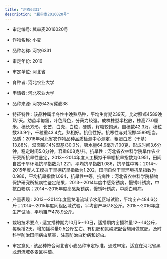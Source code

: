 ```yaml
---
title: "河农6331"
description: "冀审麦2016020号"
---
```

* 审定编号:  冀审麦2016020号

*  作物名称:  小麦

*  品种名称:  河农6331

*  审定年份:  2016

*  审定单位:  河北省

* 育种者:  河北农业大学

*  申请者:  河北农业大学

*  品种来源:  河农6425/冀麦38

*  特征特性 : 
该品种属半冬性中晚熟品种，平均生育期239天，比对照邯4589晚熟1天。幼苗半匍匐，叶色绿色，分蘖力较强。成株株型半松散，株高77.0厘米。穗长方形，长芒，白壳，白粒，硬质，籽粒较饱满。亩穗数42.3万，穗粒数33.9个，千粒重43.4克。熟相好。抗倒性好。抗寒性与对照邯4589相当。品质：2016年河北省农作物品种品质检测中心测定，粗蛋白质（干基）13.88%，湿面筋(14%湿基)30.0%，吸水量64.9毫升/100克，形成时间3.6分钟，稳定时间5.0分钟，容重808克/升。抗旱性：河北省农林科学院旱作农业研究所抗旱性鉴定，2013～2014年度人工模拟干旱棚抗旱指数为0.951，田间自然干旱环境抗旱指数为1.221，平均抗旱指数1.086，抗旱性中等；2014～2015年度人工模拟干旱棚抗旱指数为1.202，田间自然干旱环境抗旱指数为0.986，平均抗旱指数1.094，抗旱性中等。抗病性：河北省农林科学院植物保护研究所抗病性鉴定结果，2013～2014年度中感条锈病，慢锈叶锈病，中抗白粉病；2014～2015年度高感条锈病，慢锈叶锈病，中感白粉病。
 
*  产量表现 : 
2013～2014年度黑龙港流域节水组区域试验，平均亩产484.6公斤；2014～2015年度同组区域试验，平均亩产467.8公斤。2015～2016年度生产试验，平均亩产478.9公斤。

*  栽培技术要点 : 
适宜播种期为10月5～10日，适播期内亩播种量12～14公斤，每晚播2天，增加播种量0.5公斤左右。有机肥和氮磷肥配合施用做底肥。及时科学防治田间病虫草害，注意防治白粉病和蚜虫。

*  审定意见 : 
该品种符合河北省小麦品种审定标准，通过审定。适宜在河北省黑龙港流域冬麦区种植。
